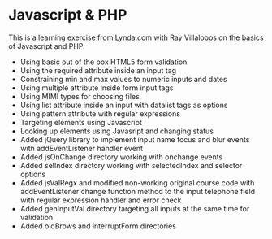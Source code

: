 # Javascript & PHP

This is a learning exercise from Lynda.com with Ray Villalobos on the basics of Javascript and PHP.

* Using basic out of the box HTML5 form validation
* Using the required attribute inside an input tag
* Constraining min and max values to numeric inputs and dates
* Using multiple attribute inside form input tags
* Using MIMI types for choosing files
* Using list attribute inside an input with datalist tags as options
* Using pattern attribute with regular expressions
* Targeting elements using Javascript
* Looking up elements using Javasript and changing status
* Added jQuery library to implement input name focus and blur events
  with addEventListener handler event
* Added jsOnChange directory working with onchange events
* Added selIndex directory working with selectedIndex and selector
  options
* Added jsValRegx and modified non-working original course code with
  addEventListener change function method to the input telephone field
  with regular expression handler and error check
* Added genInputVal directory targeting all inputs at the same time for
  validation
* Added oldBrows and interruptForm directories
